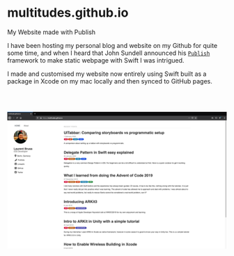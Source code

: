 # multitudes.github.io
My Website made with Publish

I have been hosting my personal blog and website on my Github for quite some time, and when I heard that John Sundell announced his [`Publish`](https://github.com/johnsundell/publish) framework to make static webpage with Swift I was intrigued. 

I made and customised my website now entirely using Swift built as a package in Xcode on my mac locally and then synced to GitHub pages.

<br></br>
<p align="center">
<img src="https://github.com/multitudes/portfolio/blob/master/images/blog/blogMadeInSwift.png" width="750"  title="blog">&nbsp;&nbsp;&nbsp;&nbsp;&nbsp;
 </p>
<br></br>
